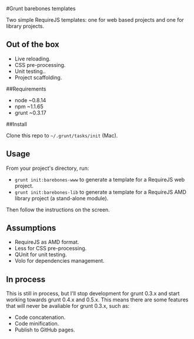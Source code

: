 #Grunt barebones templates

Two simple RequireJS templates: one for web based projects and one for library projects.

## Out of the box

 - Live reloading.
 - CSS pre-processing.
 - Unit testing..
 - Project scaffolding.

##Requirements

 - node ~0.8.14
 - npm ~1.1.65
 - grunt ~0.3.17

##Install

Clone this repo to ```~/.grunt/tasks/init``` (Mac).

## Usage

From your project's directory, run:

  - ```grunt init:barebones-www``` to generate a template for a RequireJS web project.
  - ```grunt init:barebones-lib``` to generate a template for a RequireJS AMD library project (a stand-alone module).

Then follow the instructions on the screen.

## Assumptions

 - RequireJS as AMD format.
 - Less for CSS pre-processing.
 - QUnit for unit testing.
 - Volo for dependencies management.

## In process

This is still in process, but I'll stop development for grunt 0.3.x and start working towards grunt 0.4.x and 0.5.x. This means there are some features that will never be avaliable for grunt 0.3.x, such as:

 - Code concatenation.
 - Code minification.
 - Publish to GitHub pages.




